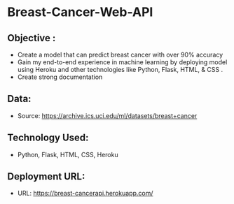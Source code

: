 # Breast-Cancer-Web-API

## Objective :
* Create a model that can predict breast cancer with over 90% accuracy
* Gain my end-to-end experience in machine learning by deploying model using Heroku and other technologies like Python, Flask, HTML, & CSS .
* Create strong documentation 


## Data:
* Source: https://archive.ics.uci.edu/ml/datasets/breast+cancer

## Technology Used:
* Python, Flask, HTML, CSS, Heroku

## Deployment URL:
* URL: https://breast-cancerapi.herokuapp.com/

